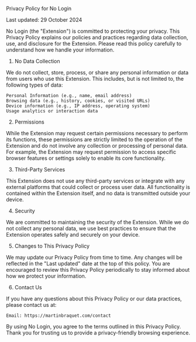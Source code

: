 Privacy Policy for No Login

Last updated: 29 October 2024

No Login (the "Extension") is committed to protecting your privacy. This Privacy Policy explains our policies and practices regarding data collection, use, and disclosure for the Extension. Please read this policy carefully to understand how we handle your information.

1. No Data Collection

We do not collect, store, process, or share any personal information or data from users who use this Extension. This includes, but is not limited to, the following types of data:

    Personal Information (e.g., name, email address)
    Browsing data (e.g., history, cookies, or visited URLs)
    Device information (e.g., IP address, operating system)
    Usage analytics or interaction data

2. Permissions

While the Extension may request certain permissions necessary to perform its functions, these permissions are strictly limited to the operation of the Extension and do not involve any collection or processing of personal data. For example, the Extension may request permission to access specific browser features or settings solely to enable its core functionality.

3. Third-Party Services

This Extension does not use any third-party services or integrate with any external platforms that could collect or process user data. All functionality is contained within the Extension itself, and no data is transmitted outside your device.

4. Security

We are committed to maintaining the security of the Extension. While we do not collect any personal data, we use best practices to ensure that the Extension operates safely and securely on your device.

5. Changes to This Privacy Policy

We may update our Privacy Policy from time to time. Any changes will be reflected in the "Last updated" date at the top of this policy. You are encouraged to review this Privacy Policy periodically to stay informed about how we protect your information.

6. Contact Us

If you have any questions about this Privacy Policy or our data practices, please contact us at:

    Email: https://martinbraquet.com/contact

By using No Login, you agree to the terms outlined in this Privacy Policy. Thank you for trusting us to provide a privacy-friendly browsing experience.